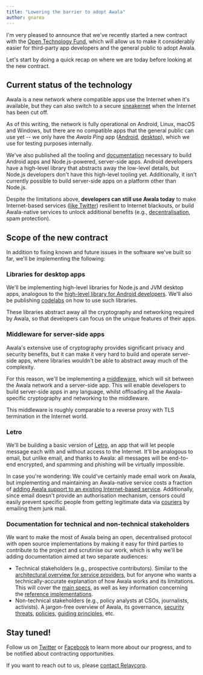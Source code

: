```yaml
---
title: "Lowering the barrier to adopt Awala"
author: gnarea
---
```


I'm very pleased to announce that we've recently started a new contract with the [Open Technology Fund](https://www.opentech.fund/), which will allow us to make it considerably easier for third-party app developers and the general public to adopt Awala.

Let's start by doing a quick recap on where we are today before looking at the new contract.

## Current status of the technology

Awala is a new network where compatible apps use the Internet when it's available, but they can also switch to a secure [sneakernet](https://en.wikipedia.org/wiki/Sneakernet) when the Internet has been cut off.

As of this writing, the network is fully operational on Android, Linux, macOS and Windows, but there are no compatible apps that the general public can use yet -- we only have the _Awala Ping_ app ([Android](https://play.google.com/store/apps/details?id=tech.relaycorp.ping), [desktop](https://www.npmjs.com/package/@relaycorp/awala-ping)), which we use for testing purposes internally.

We've also published all the tooling and [documentation](/service-providers/implementation/) necessary to build Android apps and Node.js-powered, server-side apps. Android developers have a high-level library that abstracts away the low-level details, but Node.js developers don't have this high-level tooling yet. Additionally, it isn't currently possible to build server-side apps on a platform other than Node.js.

Despite the limitations above, **developers can still use Awala today** to make Internet-based services ([like Twitter](https://github.com/AwalaNetwork/poc)) resilient to Internet blackouts, or build Awala-native services to unlock additional benefits (e.g., [decentralisation](/service-providers/implementation/architecture#awala-makes-centralisation-a-spectrum), spam protection).

## Scope of the new contract

In addition to fixing known and future issues in the software we've built so far, we'll be implementing the following:

### Libraries for desktop apps

We'll be implementing high-level libraries for Node.js and JVM desktop apps, analogous to the [high-level library for Android developers](https://github.com/relaycorp/awala-endpoint-android). We'll also be publishing [codelabs](https://codelabs.awala.network/) on how to use such libraries.

These libraries abstract away all the cryptography and networking required by Awala, so that developers can focus on the unique features of their apps.

### Middleware for server-side apps

Awala's extensive use of cryptography provides significant privacy and security benefits, but it can make it very hard to build and operate server-side apps, where libraries wouldn't be able to abstract away much of the complexity.

For this reason, we'll be implementing a [middleware](https://github.com/relaycorp/relayverse/issues/28), which will sit between the Awala network and a server-side app. This will enable developers to build server-side apps in any language, whilst offloading all the Awala-specific cryptography and networking to the middleware.

This middleware is roughly comparable to a reverse proxy with TLS termination in the Internet world.

### Letro

We'll be building a basic version of [Letro](https://letro.app/en/), an app that will let people message each with and without access to the Internet. It'll be analogous to email, but unlike email, and thanks to Awala: all messages will be end-to-end encrypted, and spamming and phishing will be virtually impossible.

In case you're wondering: We could've certainly made email work on Awala, but implementing and maintaining an Awala-native service costs a fraction of [adding Awala support to an existing Internet-based service](/service-providers/implementation/architecture#adding-awala-support-to-existing-internet-based-services). Additionally, since email doesn't provide an authorisation mechanism, censors could easily prevent specific people from getting legitimate data via [couriers](/couriers) by emailing them junk mail.

### Documentation for technical and non-technical stakeholders

We want to make the most of Awala being an open, decentralised protocol with open source implementations by making it easy for third parties to contribute to the project and scrutinise our work, which is why we'll be adding documentation aimed at two separate audiences:

- Technical stakeholders (e.g., prospective contributors). Similar to the [architectural overview for service providers](/service-providers/implementation/architecture), but for anyone who wants a technically-accurate explanation of how Awala works and its limitations. This will cover the [main specs](https://specs.awala.network/), as well as key information concerning the [reference implementations](https://github.com/search?q=topic%3Aawala+org%3Arelaycorp).
- Non-technical stakeholders (e.g., policy analysts at CSOs, journalists, activists). A jargon-free overview of Awala, its governance, [security threats](https://specs.awala.network/RS-019), [policies](https://awala.network/legal/), [guiding principles](/way), etc.

## Stay tuned!

Follow us on [Twitter](https://twitter.com/AwalaNetwork) or [Facebook](https://www.facebook.com/AwalaNetwork) to learn more about our progress, and to be notified about contracting opportunities.

If you want to reach out to us, please [contact Relaycorp](https://relaycorp.tech/).

